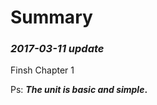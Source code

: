 Summary
===============================

### *2017-03-11 update*
Finsh Chapter 1

Ps: __*The unit is basic and simple*.__	


